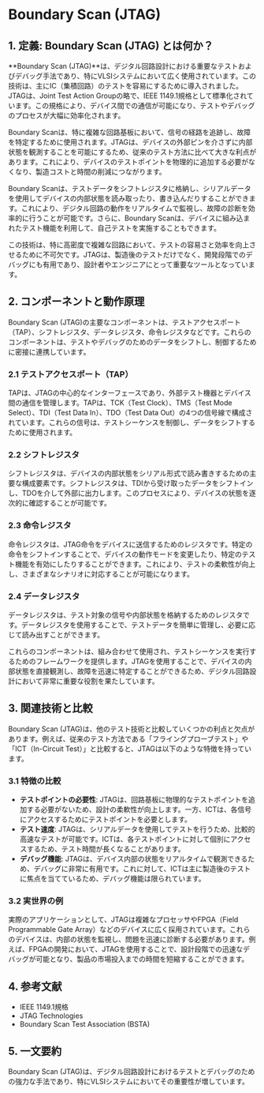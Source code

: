 # Boundary Scan (JTAG)

## 1. 定義: **Boundary Scan (JTAG)** とは何か？
**Boundary Scan (JTAG)**は、デジタル回路設計における重要なテストおよびデバッグ手法であり、特にVLSIシステムにおいて広く使用されています。この技術は、主にIC（集積回路）のテストを容易にするために導入されました。JTAGは、Joint Test Action Groupの略で、IEEE 1149.1規格として標準化されています。この規格により、デバイス間での通信が可能になり、テストやデバッグのプロセスが大幅に効率化されます。

Boundary Scanは、特に複雑な回路基板において、信号の経路を追跡し、故障を特定するために使用されます。JTAGは、デバイスの外部ピンを介さずに内部状態を観測することを可能にするため、従来のテスト方法に比べて大きな利点があります。これにより、デバイスのテストポイントを物理的に追加する必要がなくなり、製造コストと時間の削減につながります。

Boundary Scanは、テストデータをシフトレジスタに格納し、シリアルデータを使用してデバイスの内部状態を読み取ったり、書き込んだりすることができます。これにより、デジタル回路の動作をリアルタイムで監視し、故障の診断を効率的に行うことが可能です。さらに、Boundary Scanは、デバイスに組み込まれたテスト機能を利用して、自己テストを実施することもできます。

この技術は、特に高密度で複雑な回路において、テストの容易さと効率を向上させるために不可欠です。JTAGは、製造後のテストだけでなく、開発段階でのデバッグにも有用であり、設計者やエンジニアにとって重要なツールとなっています。

## 2. コンポーネントと動作原理
Boundary Scan (JTAG)の主要なコンポーネントは、テストアクセスポート（TAP）、シフトレジスタ、データレジスタ、命令レジスタなどです。これらのコンポーネントは、テストやデバッグのためのデータをシフトし、制御するために密接に連携しています。

### 2.1 テストアクセスポート（TAP）
TAPは、JTAGの中心的なインターフェースであり、外部テスト機器とデバイス間の通信を管理します。TAPは、TCK（Test Clock）、TMS（Test Mode Select）、TDI（Test Data In）、TDO（Test Data Out）の4つの信号線で構成されています。これらの信号は、テストシーケンスを制御し、データをシフトするために使用されます。

### 2.2 シフトレジスタ
シフトレジスタは、デバイスの内部状態をシリアル形式で読み書きするための主要な構成要素です。シフトレジスタは、TDIから受け取ったデータをシフトインし、TDOを介して外部に出力します。このプロセスにより、デバイスの状態を逐次的に確認することが可能です。

### 2.3 命令レジスタ
命令レジスタは、JTAG命令をデバイスに送信するためのレジスタです。特定の命令をシフトインすることで、デバイスの動作モードを変更したり、特定のテスト機能を有効にしたりすることができます。これにより、テストの柔軟性が向上し、さまざまなシナリオに対応することが可能になります。

### 2.4 データレジスタ
データレジスタは、テスト対象の信号や内部状態を格納するためのレジスタです。データレジスタを使用することで、テストデータを簡単に管理し、必要に応じて読み出すことができます。

これらのコンポーネントは、組み合わせて使用され、テストシーケンスを実行するためのフレームワークを提供します。JTAGを使用することで、デバイスの内部状態を直接観測し、故障を迅速に特定することができるため、デジタル回路設計において非常に重要な役割を果たしています。

## 3. 関連技術と比較
Boundary Scan (JTAG)は、他のテスト技術と比較していくつかの利点と欠点があります。例えば、従来のテスト方法である「フライングプローブテスト」や「ICT（In-Circuit Test）」と比較すると、JTAGは以下のような特徴を持っています。

### 3.1 特徴の比較
- **テストポイントの必要性**: JTAGは、回路基板に物理的なテストポイントを追加する必要がないため、設計の柔軟性が向上します。一方、ICTは、各信号にアクセスするためにテストポイントを必要とします。
- **テスト速度**: JTAGは、シリアルデータを使用してテストを行うため、比較的高速なテストが可能です。ICTは、各テストポイントに対して個別にアクセスするため、テスト時間が長くなることがあります。
- **デバッグ機能**: JTAGは、デバイス内部の状態をリアルタイムで観測できるため、デバッグに非常に有用です。これに対して、ICTは主に製造後のテストに焦点を当てているため、デバッグ機能は限られています。

### 3.2 実世界の例
実際のアプリケーションとして、JTAGは複雑なプロセッサやFPGA（Field Programmable Gate Array）などのデバイスに広く採用されています。これらのデバイスは、内部の状態を監視し、問題を迅速に診断する必要があります。例えば、FPGAの開発において、JTAGを使用することで、設計段階での迅速なデバッグが可能となり、製品の市場投入までの時間を短縮することができます。

## 4. 参考文献
- IEEE 1149.1規格
- JTAG Technologies
- Boundary Scan Test Association (BSTA)

## 5. 一文要約
Boundary Scan (JTAG)は、デジタル回路設計におけるテストとデバッグのための強力な手法であり、特にVLSIシステムにおいてその重要性が増しています。